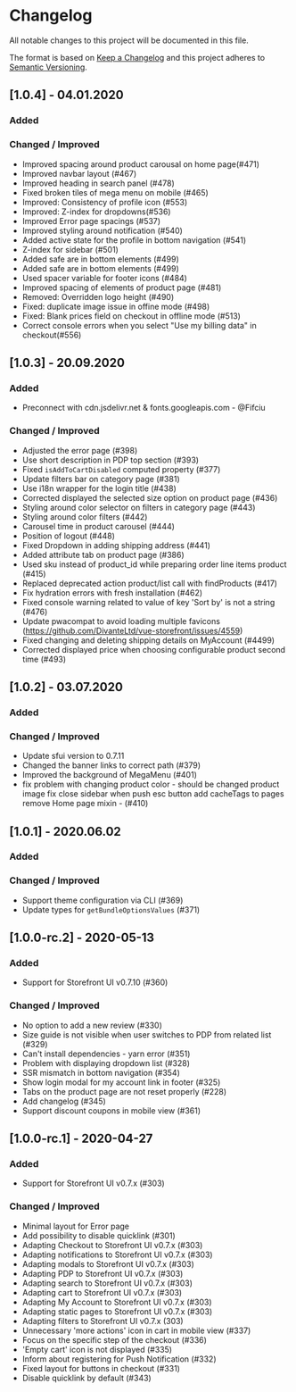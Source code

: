 # Changelog

All notable changes to this project will be documented in this file.

The format is based on [Keep a Changelog](https://keepachangelog.com/en/1.0.0/)
and this project adheres to [Semantic Versioning](https://semver.org/spec/v2.0.0.html).

## [1.0.4] - 04.01.2020

### Added

### Changed / Improved
- Improved spacing around product carousal on home page(#471)
- Improved navbar layout (#467)
- Improved heading in search panel (#478)
- Fixed broken tiles of mega menu on mobile (#465)
- Improved: Consistency of profile icon (#553)
- Improved: Z-index for dropdowns(#536)
- Improved Error page spacings (#537)
- Improved styling around notification (#540)
- Added active state for the profile in bottom navigation (#541)
- Z-index for sidebar (#501)
- Added safe are in bottom elements (#499)
- Added safe are in bottom elements (#499)
- Used spacer variable for footer icons (#484)
- Improved spacing of elements of product page (#481)
- Removed: Overridden logo height (#490)
- Fixed: duplicate image issue in offine mode (#498)
- Fixed: Blank prices field on checkout in offline mode (#513)
- Correct console errors when you select "Use my billing data" in checkout(#556)

## [1.0.3] - 20.09.2020

### Added

- Preconnect with cdn.jsdelivr.net & fonts.googleapis.com - @Fifciu

### Changed / Improved

- Adjusted the error page (#398)
- Use short description in PDP top section (#393)
- Fixed `isAddToCartDisabled` computed property (#377)
- Update filters bar on category page (#381)
- Use i18n wrapper for the login title (#438)
- Corrected displayed the selected size option on product page (#436)
- Styling around color selector on filters in category page (#443)
- Styling around color filters (#442)
- Carousel time in product carousel (#444)
- Position of logout (#448)
- Fixed Dropdown in adding shipping address (#441)
- Added attribute tab on product page (#386)
- Used sku instead of product_id while preparing order line items product (#415)
- Replaced deprecated action product/list call with findProducts (#417)
- Fix hydration errors with fresh installation (#462)
- Fixed console warning related to  value of key 'Sort by' is not a string (#476)
- Update pwacompat to avoid loading multiple favicons (https://github.com/DivanteLtd/vue-storefront/issues/4559)
- Fixed changing and deleting shipping details on MyAccount (#4499)
- Corrected displayed price when choosing configurable product second time (#493)

## [1.0.2] - 03.07.2020

### Added
### Changed / Improved

- Update sfui version to 0.7.11
- Changed the banner links to correct path (#379)
- Improved the background of MegaMenu (#401)
- fix problem with changing product color - should be changed product image
  fix close sidebar when push esc button
  add cacheTags to pages
  remove Home page mixin - (#410)

## [1.0.1] - 2020.06.02

### Added
### Changed / Improved

- Support theme configuration via CLI (#369)
- Update types for `getBundleOptionsValues` (#371)

## [1.0.0-rc.2] - 2020-05-13

### Added

- Support for Storefront UI v0.7.10 (#360)

### Changed / Improved

- No option to add a new review (#330)
- Size guide is not visible when user switches to PDP from related list (#329)
- Can't install dependencies - yarn error (#351)
- Problem with displaying dropdown list (#328)
- SSR mismatch in bottom navigation (#354)
- Show login modal for my account link in footer (#325)
- Tabs on the product page are not reset properly (#228)
- Add changelog (#345)
- Support discount coupons in mobile view (#361)

## [1.0.0-rc.1] - 2020-04-27

### Added

- Support for Storefront UI v0.7.x (#303)

### Changed / Improved

- Minimal layout for Error page
- Add possibility to disable quicklink (#301)
- Adapting Checkout to Storefront UI v0.7.x (#303)
- Adapting notifications to Storefront UI v0.7.x (#303)
- Adapting modals to Storefront UI v0.7.x (#303)
- Adapting PDP to Storefront UI v0.7.x (#303)
- Adapting search to Storefront UI v0.7.x (#303)
- Adapting cart to Storefront UI v0.7.x (#303)
- Adapting My Account to Storefront UI v0.7.x (#303)
- Adapting static pages to Storefront UI v0.7.x (#303)
- Adapting filters to Storefront UI v0.7.x (303)
- Unnecessary 'more actions' icon in cart in mobile view (#337)
- Focus on the specific step of the checkout (#336)
- 'Empty cart' icon is not displayed (#335)
- Inform about registering for Push Notification (#332)
- Fixed layout for buttons in checkout (#331)
- Disable quicklink by default (#343)
